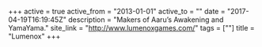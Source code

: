 +++
active = true
active_from = "2013-01-01"
active_to = ""
date = "2017-04-19T16:19:45Z"
description = "Makers of Aaru’s Awakening and YamaYama."
site_link = "http://www.lumenoxgames.com/"
tags = [""]
title = "Lumenox"
+++
